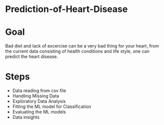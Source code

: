 # Prediction-of-Heart-Disease
# Goal
Bad diet and lack of excercise can be a very bad thing for your heart, from the current data consisting of health conditions and life style, one can predict the heart disease.


# Steps
* Data reading from csv file
* Handling Missing Data
* Exploratory Data Analysis
* Fitting the ML model for Classification
* Evaluating the ML models
* Data insights 

